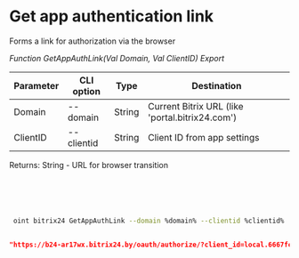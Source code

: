 ﻿---
sidebar_position: 1
---

# Get app authentication link
 Forms a link for authorization via the browser


*Function GetAppAuthLink(Val Domain, Val ClientID) Export*

 | Parameter | CLI option | Type | Destination |
 |-|-|-|-|
 | Domain | --domain | String | Current Bitrix URL (like 'portal.bitrix24.com') |
 | ClientID | --clientid | String | Client ID from app settings |

 
 Returns: String - URL for browser transition

```bsl title="Code example"
	

	
```

```sh title="CLI command example"
 
 oint bitrix24 GetAppAuthLink --domain %domain% --clientid %clientid%

```


```json title="Result"

"https://b24-ar17wx.bitrix24.by/oauth/authorize/?client_id=local.6667fc928a50a9.70414732"

```
